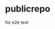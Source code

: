 # publicrepo
for e2e test

































































































































































































































